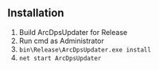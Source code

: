 ## Installation

1. Build ArcDpsUpdater for Release
2. Run cmd as Administrator
3. `bin\Release\ArcDpsUpdater.exe install`
4. `net start ArcDpsUpdater`
